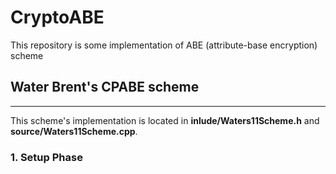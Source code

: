 # CryptoABE
This repository is some implementation of ABE (attribute-base encryption) scheme

## Water Brent's CPABE scheme 
-----------------------------------------------------------------------------------------
  This scheme's implementation is located in __inlude/Waters11Scheme.h__ and __source/Waters11Scheme.cpp__.

### 1. Setup Phase


